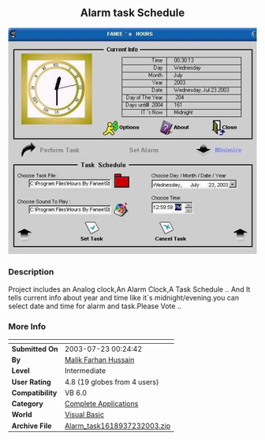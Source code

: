 ﻿<div align="center">

## Alarm task Schedule

<img src="PIC2003723227336723.JPG">
</div>

### Description

Project includes an Analog clock,An Alarm Clock,A Task Schedule .. And It tells current info about year and time like it`s midnight/evening.you can select date and time for alarm and task.Please Vote ..
 
### More Info
 


<span>             |<span>
---                |---
**Submitted On**   |2003-07-23 00:24:42
**By**             |[Malik Farhan Hussain](https://github.com/Planet-Source-Code/PSCIndex/blob/master/ByAuthor/malik-farhan-hussain.md)
**Level**          |Intermediate
**User Rating**    |4.8 (19 globes from 4 users)
**Compatibility**  |VB 6\.0
**Category**       |[Complete Applications](https://github.com/Planet-Source-Code/PSCIndex/blob/master/ByCategory/complete-applications__1-27.md)
**World**          |[Visual Basic](https://github.com/Planet-Source-Code/PSCIndex/blob/master/ByWorld/visual-basic.md)
**Archive File**   |[Alarm\_task1618937232003\.zip](https://github.com/Planet-Source-Code/malik-farhan-hussain-alarm-task-schedule__1-47110/archive/master.zip)








